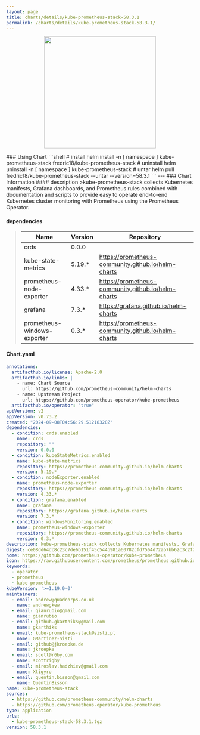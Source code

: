 ```yaml
---
layout: page
title: charts/details/kube-prometheus-stack-58.3.1
permalink: /charts/details/kube-prometheus-stack-58.3.1/
---
```

<p align="center">
    <img src="https://raw.githubusercontent.com/prometheus/prometheus.github.io/master/assets/prometheus_logo-cb55bb5c346.png" width="300px" height="300px">
</p>
### Using Chart
```shell
# install
helm install -n [ namespace ] kube-prometheus-stack fredric18/kube-prometheus-stack
# uninstall
helm uninstall -n [ namespace ] kube-prometheus-stack
# untar
helm pull fredric18/kube-prometheus-stack --untar --version=58.3.1
```
---
### Chart Information
#### description
>kube-prometheus-stack collects Kubernetes manifests, Grafana dashboards, and Prometheus rules combined with documentation and scripts to provide easy to operate end-to-end Kubernetes cluster monitoring with Prometheus using the Prometheus Operator.
   
#### dependencies
>Name | Version | Repository
>---|---|---
>crds | 0.0.0 | 
>kube-state-metrics | 5.19.* | https://prometheus-community.github.io/helm-charts
>prometheus-node-exporter | 4.33.* | https://prometheus-community.github.io/helm-charts
>grafana | 7.3.* | https://grafana.github.io/helm-charts
>prometheus-windows-exporter | 0.3.* | https://prometheus-community.github.io/helm-charts
   
#### Chart.yaml
```yaml
annotations:
  artifacthub.io/license: Apache-2.0
  artifacthub.io/links: |
    - name: Chart Source
      url: https://github.com/prometheus-community/helm-charts
    - name: Upstream Project
      url: https://github.com/prometheus-operator/kube-prometheus
  artifacthub.io/operator: "true"
apiVersion: v2
appVersion: v0.73.2
created: "2024-09-08T04:56:29.51218328Z"
dependencies:
  - condition: crds.enabled
    name: crds
    repository: ""
    version: 0.0.0
  - condition: kubeStateMetrics.enabled
    name: kube-state-metrics
    repository: https://prometheus-community.github.io/helm-charts
    version: 5.19.*
  - condition: nodeExporter.enabled
    name: prometheus-node-exporter
    repository: https://prometheus-community.github.io/helm-charts
    version: 4.33.*
  - condition: grafana.enabled
    name: grafana
    repository: https://grafana.github.io/helm-charts
    version: 7.3.*
  - condition: windowsMonitoring.enabled
    name: prometheus-windows-exporter
    repository: https://prometheus-community.github.io/helm-charts
    version: 0.3.*
description: kube-prometheus-stack collects Kubernetes manifests, Grafana dashboards, and Prometheus rules combined with documentation and scripts to provide easy to operate end-to-end Kubernetes cluster monitoring with Prometheus using the Prometheus Operator.
digest: ce08dd64dc8c23c7de6b151f45c544b981a60782cfd7564d72ab7bb62c3c2f2f
home: https://github.com/prometheus-operator/kube-prometheus
icon: https://raw.githubusercontent.com/prometheus/prometheus.github.io/master/assets/prometheus_logo-cb55bb5c346.png
keywords:
  - operator
  - prometheus
  - kube-prometheus
kubeVersion: '>=1.19.0-0'
maintainers:
  - email: andrew@quadcorps.co.uk
    name: andrewgkew
  - email: gianrubio@gmail.com
    name: gianrubio
  - email: github.gkarthiks@gmail.com
    name: gkarthiks
  - email: kube-prometheus-stack@sisti.pt
    name: GMartinez-Sisti
  - email: github@jkroepke.de
    name: jkroepke
  - email: scott@r6by.com
    name: scottrigby
  - email: miroslav.hadzhiev@gmail.com
    name: Xtigyro
  - email: quentin.bisson@gmail.com
    name: QuentinBisson
name: kube-prometheus-stack
sources:
  - https://github.com/prometheus-community/helm-charts
  - https://github.com/prometheus-operator/kube-prometheus
type: application
urls:
  - kube-prometheus-stack-58.3.1.tgz
version: 58.3.1
```

